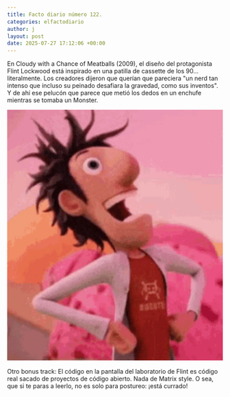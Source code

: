```yaml
---
title: Facto diario número 122.
categories: elfactodiario
author: j
layout: post
date: 2025-07-27 17:12:06 +00:00
---
```

En Cloudy with a Chance of Meatballs (2009), el diseño del protagonista Flint Lockwood está inspirado en una patilla de cassette de los 90... literalmente. Los creadores dijeron que querían que pareciera "un nerd tan intenso que incluso su peinado desafiara la gravedad, como sus inventos". Y de ahí ese pelucón que parece que metió los dedos en un enchufe mientras se tomaba un Monster.

![2025_07_27_17_12_16_untitled-1.webp](assets/2025_07_27_17_12_16_untitled-1.webp)

Otro bonus track: El código en la pantalla del laboratorio de Flint es código real sacado de proyectos de código abierto. Nada de Matrix style. O sea, que si te paras a leerlo, no es solo para postureo: ¡está currado!
